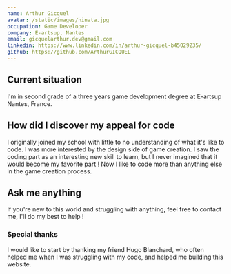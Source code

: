 ```yaml
---
name: Arthur Gicquel
avatar: /static/images/hinata.jpg
occupation: Game Developer
company: E-artsup, Nantes
email: gicquelarthur.dev@gmail.com
linkedin: https://www.linkedin.com/in/arthur-gicquel-b45029235/
github: https://github.com/ArthurGICQUEL
---
```


## Current situation

I'm in second grade of a three years game development degree at E-artsup Nantes, France.

## How did I discover my appeal for code

I originally joined my school with little to no understanding of what it's like to code. I was more interested by the design side of game creation. I saw the coding part as an interesting new skill to learn, but I never imagined that it would become my favorite part ! Now I like to code more than anything else in the game creation process.

## Ask me anything

If you're new to this world and struggling with anything, feel free to contact me, I'll do my best to help !

### Special thanks

I would like to start by thanking my friend Hugo Blanchard, who often helped me when I was struggling with my code, and helped me building this website.
